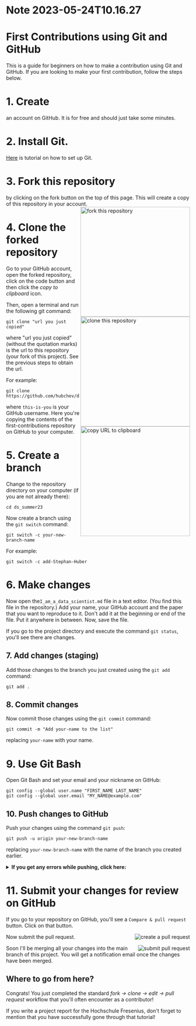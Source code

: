 Note 2023-05-24T10.16.27
========================


# First Contributions using Git and GitHub

This is a guide for beginners on how to make a contribution using Git and GitHub. 
If you are looking to make your first contribution, follow the steps below.

# 1. Create 
an account on GitHub. It is for free and should just take some minutes.

# 2. Install Git. 
[Here](https://docs.github.com/en/get-started/quickstart/set-up-git) is tutorial on how to set up Git.

# 3. Fork this repository 
by clicking on the fork button on the top of this page. This will create a copy of this repository in your account.
<img align="right" width="300" src="https://firstcontributions.github.io/assets/Readme/fork.png" alt="fork this repository" />

# 4. Clone the forked repository
Go to your GitHub account, open the forked repository, click on the code button and then click the _copy to clipboard_ icon. 
<img align="right" width="300" src="https://firstcontributions.github.io/assets/Readme/clone.png" alt="clone this repository" />
<img align="right" width="300" src="https://firstcontributions.github.io/assets/Readme/copy-to-clipboard.png" alt="copy URL to clipboard" />

Then, open a terminal and run the following git command:
```
git clone "url you just copied"
```
where "url you just copied" (without the quotation marks) is the url to this repository (your fork of this project). See the previous steps to obtain the url.


For example:

```
git clone https://github.com/hubchev/ds_summer23.git
```

where `this-is-you` is your GitHub username. Here you're copying the contents of the first-contributions repository on GitHub to your computer.

# 5. Create a branch

Change to the repository directory on your computer (if you are not already there):

```
cd ds_summer23
```

Now create a branch using the `git switch` command:

```
git switch -c your-new-branch-name
```

For example:

```
git switch -c add-Stephan-Huber
```
# 6. Make changes 

Now open the`I_am_a_data_scientist.md` file in a text editor. (You find this file in the repository.)
Add your name, your GitHub account and the paper that you want to reproduce to it. 
Don't add it at the beginning or end of the file. Put it anywhere in between. Now, save the file.

If you go to the project directory and execute the command `git status`, you'll see there are changes.

## 7. Add changes (staging)
Add those changes to the branch you just created using the `git add` command:

```
git add .
```

## 8. Commit changes
Now commit those changes using the `git commit` command:

```
git commit -m "Add your-name to the list"
```

replacing `your-name` with your name.


# 9. Use Git Bash 
Open Git Bash and set your email and your nickname on GitHub:

```
git config --global user.name "FIRST_NAME LAST_NAME"
git config --global user.email "MY_NAME@example.com"
```

## 10. Push changes to GitHub

Push your changes using the command `git push`:

```
git push -u origin your-new-branch-name
```

replacing `your-new-branch-name` with the name of the branch you created earlier.

<details>
<summary> <strong>If you get any errors while pushing, click here:</strong> </summary>

- ### Authentication Error
     <pre>remote: Support for password authentication was removed on August 13, 2021. Please use a personal access token instead.
  remote: Please see https://github.blog/2020-12-15-token-authentication-requirements-for-git-operations/ for more information.
  fatal: Authentication failed for 'https://github.com/<your-username>/first-contributions.git/'</pre>
  Go to [GitHub's tutorial](https://docs.github.com/en/authentication/connecting-to-github-with-ssh/adding-a-new-ssh-key-to-your-github-account) on generating and configuring an SSH key to your account.

</details>

# 11. Submit your changes for review on GitHub

If you go to your repository on GitHub, you'll see a `Compare & pull request` button. Click on that button.

<img style="float: right;" src="https://firstcontributions.github.io/assets/Readme/compare-and-pull.png" alt="create a pull request" />

Now submit the pull request.

<img style="float: right;" src="https://firstcontributions.github.io/assets/Readme/submit-pull-request.png" alt="submit pull request" />

Soon I'll be merging all your changes into the main branch of this project. You will get a notification email once the changes have been merged.

## Where to go from here?

Congrats! You just completed the standard _fork -> clone -> edit -> pull request_ workflow that you'll often encounter as a contributor!

If you write a project report for the Hochschule Fresenius, don't forget to mention that you have successfully gone through that tutorial!



